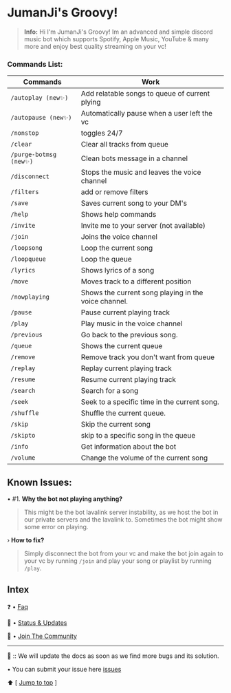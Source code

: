 # JumanJi's Groovy!
> **Info:** Hi I'm JumanJi's Groovy! Im an advanced and simple discord music bot which supports Spotify, Apple Music, YouTube & many more and enjoy best quality streaming on your vc!

### Commands List:
Commands | Work
------------ | ---
`/autoplay (new✨)` | Add relatable songs to queue of current plying
`/autopause (new✨)` | Automatically pause when a user left the vc 
`/nonstop` | toggles 24/7
`/clear`   | Clear all tracks from queue
`/purge-botmsg (new✨)` | Clean bots message in a channel
`/disconnect` | Stops the music and leaves the voice channel
`/filters` | add or remove filters
`/save` | Saves current song to your DM's
`/help` | Shows help commands
`/invite` | Invite me to your server (not available)
`/join` | Joins the voice channel
`/loopsong` | Loop the current song
`/loopqueue` | Loop the queue
`/lyrics` | Shows lyrics of a song
`/move` | Moves track to a different position
`/nowplaying` | Shows the current song playing in the voice channel.
`/pause` | Pause current playing track
`/play` | Play music in the voice channel
`/previous` | Go back to the previous song.
`/queue` | Shows the current queue
`/remove` | Remove track you don't want from queue
`/replay` | Replay current playing track
`/resume` | Resume current playing track
`/search` | Search for a song
`/seek` | Seek to a specific time in the current song.
`/shuffle` | Shuffle the current queue.
`/skip` | Skip the current song
`/skipto` | skip to a specific song in the queue
`/info` | Get information about the bot
`/volume` | Change the volume of the current song

## Known Issues:
• #1. **Why the bot not playing anything?**
> This might be the bot lavalink server instability, as we host the bot in our private servers and the lavalink to. Sometimes the bot might show some error on playing.

› **How to fix?**
> Simply disconnect the bot from your vc and make the bot join again to your vc by running `/join` and play your song or playlist by running `/play`. 

## Intex
❓ • [Faq](https://github.com/JumanJionGitHub/JumanJi-s-Groovy/wiki/FAQ)

📢 • [Status & Updates](https://www.statusbot.gg/status/879344819074396170)

🐸 • [Join The Community](https://discord.io/jumanjihub)
_________________________

🌿 :: We will update the docs as soon as we find more bugs and its solution.

• You can submit your issue here [issues](https://discord.io/jumanjihub)

⬆️ [ [Jump to top](https://github.com/JumanJionGitHub/JumanJi-s-Groovy/blob/main/README.md#jumanjis-groovy) ]
